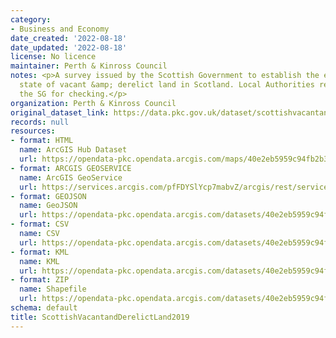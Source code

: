 ```yaml
---
category:
- Business and Economy
date_created: '2022-08-18'
date_updated: '2022-08-18'
license: No licence
maintainer: Perth & Kinross Council
notes: <p>A survey issued by the Scottish Government to establish the extent &amp;
  state of vacant &amp; derelict land in Scotland. Local Authorities return data to
  the SG for checking.</p>
organization: Perth & Kinross Council
original_dataset_link: https://data.pkc.gov.uk/dataset/scottishvacantandderelictland2019
records: null
resources:
- format: HTML
  name: ArcGIS Hub Dataset
  url: https://opendata-pkc.opendata.arcgis.com/maps/40e2eb5959c94fb2b3312a0e6f4f7490_0
- format: ARCGIS GEOSERVICE
  name: ArcGIS GeoService
  url: https://services.arcgis.com/pfFDYSlYcp7mabvZ/arcgis/rest/services/ScottishVacantDerelictLand2019/FeatureServer/0
- format: GEOJSON
  name: GeoJSON
  url: https://opendata-pkc.opendata.arcgis.com/datasets/40e2eb5959c94fb2b3312a0e6f4f7490_0.geojson?outSR=%7B%22latestWkid%22%3A27700%2C%22wkid%22%3A27700%7D
- format: CSV
  name: CSV
  url: https://opendata-pkc.opendata.arcgis.com/datasets/40e2eb5959c94fb2b3312a0e6f4f7490_0.csv?outSR=%7B%22latestWkid%22%3A27700%2C%22wkid%22%3A27700%7D
- format: KML
  name: KML
  url: https://opendata-pkc.opendata.arcgis.com/datasets/40e2eb5959c94fb2b3312a0e6f4f7490_0.kml?outSR=%7B%22latestWkid%22%3A27700%2C%22wkid%22%3A27700%7D
- format: ZIP
  name: Shapefile
  url: https://opendata-pkc.opendata.arcgis.com/datasets/40e2eb5959c94fb2b3312a0e6f4f7490_0.zip?outSR=%7B%22latestWkid%22%3A27700%2C%22wkid%22%3A27700%7D
schema: default
title: ScottishVacantandDerelictLand2019
---
```


